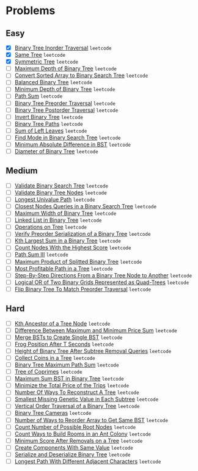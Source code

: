 # Problems

## Easy

- [x] [Binary Tree Inorder Traversal](https://leetcode.com/problems/binary-tree-inorder-traversal/) `leetcode`
- [x] [Same Tree](https://leetcode.com/problems/same-tree/) `leetcode`
- [x] [Symmetric Tree](https://leetcode.com/problems/symmetric-tree/) `leetcode`
- [ ] [Maximum Depth of Binary Tree](https://leetcode.com/problems/maximum-depth-of-binary-tree/) `leetcode`
- [ ] [Convert Sorted Array to Binary Search Tree](https://leetcode.com/problems/convert-sorted-array-to-binary-search-tree/) `leetcode`
- [ ] [Balanced Binary Tree](https://leetcode.com/problems/balanced-binary-tree/) `leetcode`
- [ ] [Minimum Depth of Binary Tree](https://leetcode.com/problems/minimum-depth-of-binary-tree/) `leetcode`
- [ ] [Path Sum](https://leetcode.com/problems/path-sum/) `leetcode`
- [ ] [Binary Tree Preorder Traversal](https://leetcode.com/problems/binary-tree-preorder-traversal/) `leetcode`
- [ ] [Binary Tree Postorder Traversal](https://leetcode.com/problems/binary-tree-postorder-traversal/) `leetcode`
- [ ] [Invert Binary Tree](https://leetcode.com/problems/invert-binary-tree/) `leetcode`
- [ ] [Binary Tree Paths](https://leetcode.com/problems/binary-tree-paths/) `leetcode`
- [ ] [Sum of Left Leaves](https://leetcode.com/problems/sum-of-left-leaves/) `leetcode`
- [ ] [Find Mode in Binary Search Tree](https://leetcode.com/problems/find-mode-in-binary-search-tree/) `leetcode`
- [ ] [Minimum Absolute Difference in BST](https://leetcode.com/problems/minimum-absolute-difference-in-bst/) `leetcode`
- [ ] [Diameter of Binary Tree](https://leetcode.com/problems/diameter-of-binary-tree/) `leetcode`

## Medium

- [ ] [Validate Binary Search Tree](https://leetcode.com/problems/validate-binary-search-tree/) `leetcode`
- [ ] [Validate Binary Tree Nodes](https://leetcode.com/problems/validate-binary-tree-nodes/) `leetcode`
- [ ] [Longest Univalue Path](https://leetcode.com/problems/longest-univalue-path/) `leetcode`
- [ ] [Closest Nodes Queries in a Binary Search Tree](https://leetcode.com/problems/closest-nodes-queries-in-a-binary-search-tree/) `leetcode`
- [ ] [Maximum Width of Binary Tree](https://leetcode.com/problems/maximum-width-of-binary-tree/) `leetcode`
- [ ] [Linked List in Binary Tree](https://leetcode.com/problems/linked-list-in-binary-tree/) `leetcode`
- [ ] [Operations on Tree](https://leetcode.com/problems/operations-on-tree/) `leetcode`
- [ ] [Verify Preorder Serialization of a Binary Tree](https://leetcode.com/problems/verify-preorder-serialization-of-a-binary-tree/) `leetcode`
- [ ] [Kth Largest Sum in a Binary Tree](https://leetcode.com/problems/kth-largest-sum-in-a-binary-tree/) `leetcode`
- [ ] [Count Nodes With the Highest Score](https://leetcode.com/problems/count-nodes-with-the-highest-score/) `leetcode`
- [ ] [Path Sum III](https://leetcode.com/problems/path-sum-iii/) `leetcode`
- [ ] [Maximum Product of Splitted Binary Tree](https://leetcode.com/problems/maximum-product-of-splitted-binary-tree/) `leetcode`
- [ ] [Most Profitable Path in a Tree](https://leetcode.com/problems/most-profitable-path-in-a-tree/) `leetcode`
- [ ] [Step-By-Step Directions From a Binary Tree Node to Another](https://leetcode.com/problems/step-by-step-directions-from-a-binary-tree-node-to-another/) `leetcode`
- [ ] [Logical OR of Two Binary Grids Represented as Quad-Trees](https://leetcode.com/problems/logical-or-of-two-binary-grids-represented-as-quad-trees/) `leetcode`
- [ ] [Flip Binary Tree To Match Preorder Traversal](https://leetcode.com/problems/flip-binary-tree-to-match-preorder-traversal/) `leetcode`

## Hard

- [ ] [Kth Ancestor of a Tree Node](https://leetcode.com/problems/kth-ancestor-of-a-tree-node/) `leetcode`
- [ ] [Difference Between Maximum and Minimum Price Sum](https://leetcode.com/problems/difference-between-maximum-and-minimum-price-sum/) `leetcode`
- [ ] [Merge BSTs to Create Single BST](https://leetcode.com/problems/merge-bsts-to-create-single-bst/) `leetcode`
- [ ] [Frog Position After T Seconds](https://leetcode.com/problems/frog-position-after-t-seconds/) `leetcode`
- [ ] [Height of Binary Tree After Subtree Removal Queries](https://leetcode.com/problems/height-of-binary-tree-after-subtree-removal-queries/) `leetcode`
- [ ] [Collect Coins in a Tree](https://leetcode.com/problems/collect-coins-in-a-tree/) `leetcode`
- [ ] [Binary Tree Maximum Path Sum](https://leetcode.com/problems/binary-tree-maximum-path-sum/) `leetcode`
- [ ] [Tree of Coprimes](https://leetcode.com/problems/tree-of-coprimes/) `leetcode`
- [ ] [Maximum Sum BST in Binary Tree](https://leetcode.com/problems/maximum-sum-bst-in-binary-tree/) `leetcode`
- [ ] [Minimize the Total Price of the Trips](https://leetcode.com/problems/minimize-the-total-price-of-the-trips/) `leetcode`
- [ ] [Number Of Ways To Reconstruct A Tree](https://leetcode.com/problems/number-of-ways-to-reconstruct-a-tree/) `leetcode`
- [ ] [Smallest Missing Genetic Value in Each Subtree](https://leetcode.com/problems/smallest-missing-genetic-value-in-each-subtree/) `leetcode`
- [ ] [Vertical Order Traversal of a Binary Tree](https://leetcode.com/problems/vertical-order-traversal-of-a-binary-tree/) `leetcode`
- [ ] [Binary Tree Cameras](https://leetcode.com/problems/binary-tree-cameras/) `leetcode`
- [ ] [Number of Ways to Reorder Array to Get Same BST](https://leetcode.com/problems/number-of-ways-to-reorder-array-to-get-same-bst/) `leetcode`
- [ ] [Count Number of Possible Root Nodes](https://leetcode.com/problems/count-number-of-possible-root-nodes/) `leetcode`
- [ ] [Count Ways to Build Rooms in an Ant Colony](https://leetcode.com/problems/count-ways-to-build-rooms-in-an-ant-colony/) `leetcode`
- [ ] [Minimum Score After Removals on a Tree](https://leetcode.com/problems/minimum-score-after-removals-on-a-tree/) `leetcode`
- [ ] [Create Components With Same Value](https://leetcode.com/problems/create-components-with-same-value/) `leetcode`
- [ ] [Serialize and Deserialize Binary Tree](https://leetcode.com/problems/serialize-and-deserialize-binary-tree/) `leetcode`
- [ ] [Longest Path With Different Adjacent Characters](https://leetcode.com/problems/longest-path-with-different-adjacent-characters/) `leetcode`
